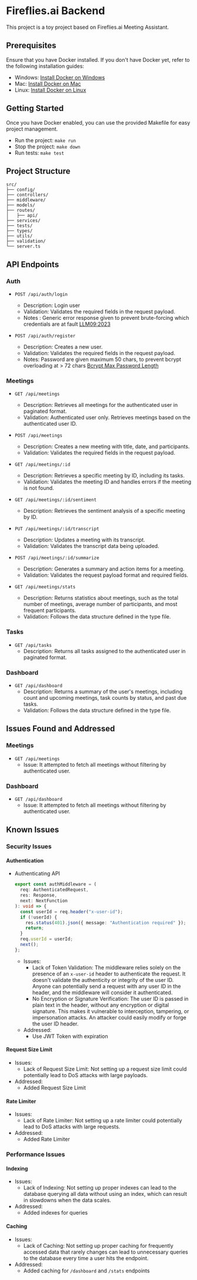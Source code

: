 # Fireflies.ai Backend

This project is a toy project based on Fireflies.ai Meeting Assistant.

## Prerequisites

Ensure that you have Docker installed. If you don't have Docker yet, refer to the following installation guides:

- Windows: [Install Docker on Windows](https://docs.docker.com/desktop/setup/install/windows-install/)
- Mac: [Install Docker on Mac](https://docs.docker.com/desktop/setup/install/mac-install/)
- Linux: [Install Docker on Linux](https://docs.docker.com/desktop/setup/install/linux/)

## Getting Started

Once you have Docker enabled, you can use the provided Makefile for easy project management.

- Run the project: `make run`
- Stop the project: `make down`
- Run tests: `make test`

## Project Structure

```
src/
├── config/
├── controllers/
├── middleware/
├── models/
├── routes/
│   ├── api/
├── services/
├── tests/
├── types/
├── utils/
├── validation/
└── server.ts
```

## API Endpoints

### Auth

- `POST /api/auth/login`

  - Description: Login user
  - Validation: Validates the required fields in the request payload.
  - Notes : Generic error response given to prevent brute-forcing which credentials are at fault [LLM09:2023](https://owasp.org/www-project-top-10-for-large-language-model-applications/Archive/0_1_vulns/Improper_Error_Handling.html)

- `POST /api/auth/register`

  - Description: Creates a new user.
  - Validation: Validates the required fields in the request payload.
  - Notes: Password are given maximum 50 chars, to prevent bcrypt overloading at > 72 chars [Bcrypt Max Password Length](https://security.stackexchange.com/questions/39849/does-bcrypt-have-a-maximum-password-length)

### Meetings

- `GET /api/meetings`

  - Description: Retrieves all meetings for the authenticated user in paginated format.
  - Validation: Authenticated user only. Retrieves meetings based on the authenticated user ID.

- `POST /api/meetings`

  - Description: Creates a new meeting with title, date, and participants.
  - Validation: Validates the required fields in the request payload.

- `GET /api/meetings/:id`

  - Description: Retrieves a specific meeting by ID, including its tasks.
  - Validation: Validates the meeting ID and handles errors if the meeting is not found.

- `GET /api/meetings/:id/sentiment`

  - Description: Retrieves the sentiment analysis of a specific meeting by ID.

- `PUT /api/meetings/:id/transcript`

  - Description: Updates a meeting with its transcript.
  - Validation: Validates the transcript data being uploaded.

- `POST /api/meetings/:id/summarize`

  - Description: Generates a summary and action items for a meeting.
  - Validation: Validates the request payload format and required fields.

- `GET /api/meetings/stats`
  - Description: Returns statistics about meetings, such as the total number of meetings, average number of participants, and most frequent participants.
  - Validation: Follows the data structure defined in the type file.

### Tasks

- `GET /api/tasks`
  - Description: Returns all tasks assigned to the authenticated user in paginated format.

### Dashboard

- `GET /api/dashboard`
  - Description: Returns a summary of the user's meetings, including count and upcoming meetings, task counts by status, and past due tasks.
  - Validation: Follows the data structure defined in the type file.

## Issues Found and Addressed

### Meetings

- `GET /api/meetings`
  - Issue: It attempted to fetch all meetings without filtering by authenticated user.

### Dashboard

- `GET /api/dashboard`
  - Issue: It attempted to fetch all meetings without filtering by authenticated user.

## Known Issues

### Security Issues

#### Authentication

- Authenticating API
  ```typescript
  export const authMiddleware = (
    req: AuthenticatedRequest,
    res: Response,
    next: NextFunction
  ): void => {
    const userId = req.header("x-user-id");
    if (!userId) {
      res.status(401).json({ message: "Authentication required" });
      return;
    }
    req.userId = userId;
    next();
  };
  ```
  - Issues:
    - Lack of Token Validation: The middleware relies solely on the presence of an `x-user-id` header to authenticate the request. It doesn't validate the authenticity or integrity of the user ID. Anyone can potentially send a request with any user ID in the header, and the middleware will consider it authenticated.
    - No Encryption or Signature Verification: The user ID is passed in plain text in the header, without any encryption or digital signature. This makes it vulnerable to interception, tampering, or impersonation attacks. An attacker could easily modify or forge the user ID header.
  - Addressed:
    - Use JWT Token with expiration

#### Request Size Limit

- Issues:
  - Lack of Request Size Limit: Not setting up a request size limit could potentially lead to DoS attacks with large payloads.
- Addressed:
  - Added Request Size Limit

#### Rate Limiter

- Issues:
  - Lack of Rate Limiter: Not setting up a rate limiter could potentially lead to DoS attacks with large requests.
- Addressed:
  - Added Rate Limiter

### Performance Issues

#### Indexing

- Issues:
  - Lack of Indexing: Not setting up proper indexes can lead to the database querying all data without using an index, which can result in slowdowns when the data scales.
- Addressed:
  - Added indexes for queries

#### Caching

- Issues:
  - Lack of Caching: Not setting up proper caching for frequently accessed data that rarely changes can lead to unnecessary queries to the database every time a user hits the endpoint.
- Addressed:
  - Added caching for `/dashboard` and `/stats` endpoints
